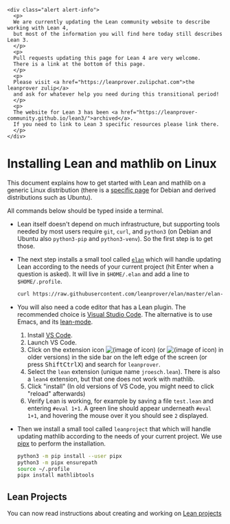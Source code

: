     <div class="alert alert-info">
      <p>
      We are currently updating the Lean community website to describe working with Lean 4,
      but most of the information you will find here today still describes Lean 3.
      </p>
      <p>
      Pull requests updating this page for Lean 4 are very welcome.
      There is a link at the bottom of this page.
      </p>
      <p>
      Please visit <a href="https://leanprover.zulipchat.com">the leanprover zulip</a>
      and ask for whatever help you need during this transitional period!
      </p>
      <p>
      The website for Lean 3 has been <a href="https://leanprover-community.github.io/lean3/">archived</a>.
      If you need to link to Lean 3 specific resources please link there.
      </p>
    </div>

# Installing Lean and mathlib on Linux

This document explains how to get started with Lean and mathlib on a generic Linux distribution (there is a [specific page](debian.html) for Debian and derived distributions such as Ubuntu).

All commands below should be typed inside a terminal.

* Lean itself doesn't depend on much infrastructure, but supporting tools
  needed by most users require `git`, `curl`, and `python3` (on Debian and
  Ubuntu also `python3-pip` and `python3-venv`). So the first step is to get those.

* The next step installs a small tool called [`elan`](https://github.com/leanprover/elan) which will handle
  updating Lean according to the needs of your current project (hit Enter
  when a question is asked). It will live in `$HOME/.elan` and add a
  line to `$HOME/.profile`.
  ```bash
  curl https://raw.githubusercontent.com/leanprover/elan/master/elan-init.sh -sSf | sh
  ```

* You will also need a code editor that has a Lean plugin. The
  recommended choice is [Visual Studio Code](https://code.visualstudio.com/).
  The alternative is to use Emacs, and its [lean-mode](https://github.com/leanprover/lean-mode).

  1. Install [VS Code](https://code.visualstudio.com/).
  2. Launch VS Code.
  3. Click on the extension icon ![(image of icon)](img/new-extensions-icon.png)
     (or ![(image of icon)](img/extensions-icon.png) in older versions) in the side bar on the left edge of
     the screen (or press <kbd>Shift</kbd><kbd>Ctrl</kbd><kbd>X</kbd>) and search for `leanprover`.
  4. Select the `lean` extension (unique name `jroesch.lean`). There is also a
     `lean4` extension, but that one does not work with mathlib.
  5. Click "install" (In old versions of VS Code, you might need to click "reload" afterwards)
  6. Verify Lean is working, for example by saving a file `test.lean` and entering `#eval 1+1`.
    A green line should appear underneath `#eval 1+1`, and hovering the mouse over it you should see `2`
    displayed.

* Then we install a small tool called `leanproject` that which will handle
  updating mathlib according to the needs of your current project. We use
  [pipx](https://pipxproject.github.io/pipx/) to perform the installation.
  ```bash
  python3 -m pip install --user pipx
  python3 -m pipx ensurepath
  source ~/.profile
  pipx install mathlibtools
  ```

## Lean Projects

You can now read instructions about creating and working on [Lean projects](project.html)
